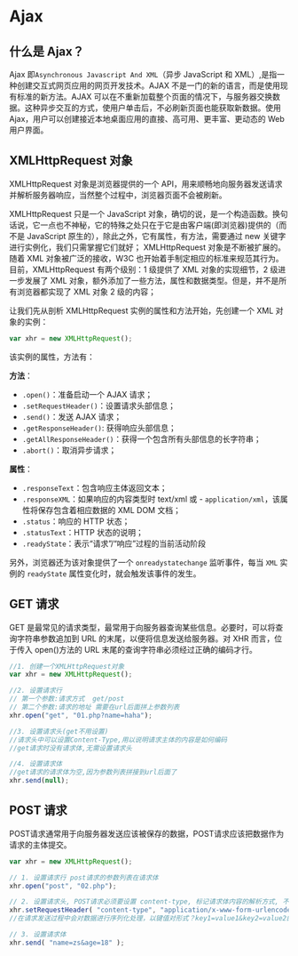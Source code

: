 # Ajax

## 什么是 Ajax？

Ajax 即`Asynchronous Javascript And XML`（异步 JavaScript 和 XML）,是指一种创建交互式网页应用的网页开发技术。AJAX 不是一门的新的语言，而是使用现有标准的新方法。AJAX 可以在不重新加载整个页面的情况下，与服务器交换数据。这种异步交互的方式，使用户单击后，不必刷新页面也能获取新数据。使用 Ajax，用户可以创建接近本地桌面应用的直接、高可用、更丰富、更动态的 Web 用户界面。

## XMLHttpRequest 对象

XMLHttpRequest 对象是浏览器提供的一个 API，用来顺畅地向服务器发送请求并解析服务器响应，当然整个过程中，浏览器页面不会被刷新。

XMLHttpRequest 只是一个 JavaScript 对象，确切的说，是一个构造函数。换句话说，它一点也不神秘，它的特殊之处只在于它是由客户端(即浏览器)提供的（而不是 JavaScript 原生的），除此之外，它有属性，有方法，需要通过 new 关键字进行实例化，我们只需掌握它们就好；
XMLHttpRequest 对象是不断被扩展的。随着 XML 对象被广泛的接收，W3C 也开始着手制定相应的标准来规范其行为。目前，XMLHttpRequest 有两个级别：1 级提供了 XML 对象的实现细节，2 级进一步发展了 XML 对象，额外添加了一些方法，属性和数据类型。但是，并不是所有浏览器都实现了 XML 对象 2 级的内容；

让我们先从剖析 XMLHttpRequest 实例的属性和方法开始，先创建一个 XML 对象的实例：

```JavaScript
var xhr = new XMLHttpRequest();
```

该实例的属性，方法有：

**方法**：

- `.open()`：准备启动一个 AJAX 请求；
- `.setRequestHeader()`：设置请求头部信息；
- `.send()`：发送 AJAX 请求；
- `.getResponseHeader()`: 获得响应头部信息；
- `.getAllResponseHeader()`：获得一个包含所有头部信息的长字符串；
- `.abort()`：取消异步请求；

**属性**：

- `.responseText`：包含响应主体返回文本；
- `.responseXML`：如果响应的内容类型时 text/xml 或 - `application/xml`，该属性将保存包含着相应数据的 XML DOM 文档；
- `.status`：响应的 HTTP 状态；
- `.statusText`：HTTP 状态的说明；
- `.readyState`：表示“请求”/“响应”过程的当前活动阶段

另外，浏览器还为该对象提供了一个 `onreadystatechange` 监听事件，每当 `XML` 实例的 `readyState` 属性变化时，就会触发该事件的发生。

## GET 请求

GET 是最常见的请求类型，最常用于向服务器查询某些信息。必要时，可以将查询字符串参数追加到 URL 的末尾，以便将信息发送给服务器。对 XHR 而言，位于传入 open()方法的 URL 末尾的查询字符串必须经过正确的编码才行。

```JavaScript
//1. 创建一个XMLHttpRequest对象
var xhr = new XMLHttpRequest();

//2. 设置请求行
// 第一个参数:请求方式  get/post
// 第二个参数:请求的地址 需要在url后面拼上参数列表
xhr.open("get", "01.php?name=haha");

//3. 设置请求头(get不用设置)
//请求头中可以设置Content-Type,用以说明请求主体的内容是如何编码
//get请求时没有请求体,无需设置请求头

//4. 设置请求体
//get请求的请求体为空,因为参数列表拼接到url后面了
xhr.send(null);
```

## POST 请求

POST请求通常用于向服务器发送应该被保存的数据，POST请求应该把数据作为请求的主体提交。

```JavaScript
var xhr = new XMLHttpRequest();

// 1. 设置请求行 post请求的参数列表在请求体
xhr.open("post", "02.php");

// 2. 设置请求头, POST请求必须要设置 content-type, 标记请求体内容的解析方式, 不然后端无法解析获取数据
xhr.setRequestHeader( "content-type", "application/x-www-form-urlencoded" );
//在请求发送过程中会对数据进行序列化处理，以键值对形式？key1=value1&key2=value2的方式发送到服务器

// 3. 设置请求体
xhr.send( "name=zs&age=18" );
```
